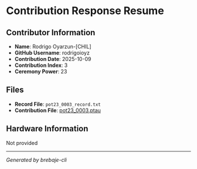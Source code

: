 # Contribution Response Resume

## Contributor Information
- **Name**: Rodrigo Oyarzun-[CHIL]
- **GitHub Username**: rodrigoioyz
- **Contribution Date**: 2025-10-09
- **Contribution Index**: 3
- **Ceremony Power**: 23

## Files
- **Record File**: `pot23_0003_record.txt`
- **Contribution File**: [pot23_0003.ptau](https://cardano-trusted-setup-test.s3.us-east-2.amazonaws.com/Cardano-PPOT/pot23_0003.ptau)

## Hardware Information
Not provided

---
*Generated by brebaje-cli*
